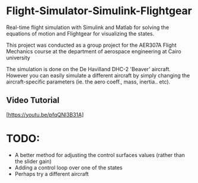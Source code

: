 # Flight-Simulator-Simulink-Flightgear
Real-time flight simulation with Simulink and Matlab for solving the equations of motion and Flightgear for visualizing the states.

This project was conducted as a group project for the AER307A Flight Mechanics course at the department of aerospace engineering at Cairo university

The simulation is done on the De Havilland DHC-2 'Beaver' aircraft. However you can easily simulate a different aircraft by simply changing the aircraft-specific parameters (ie. the aero coeff., mass, inertia.. etc).

## Video Tutorial
[https://youtu.be/pfqQNl3B31A]


# TODO:
- A better method for adjusting the control surfaces values (rather than the slider gain)
- Adding a control loop over one of the states
- Perhaps try a different aircraft

